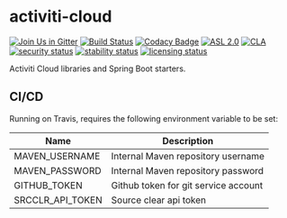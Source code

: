 # activiti-cloud

[![Join Us in Gitter](https://badges.gitter.im/Activiti/Activiti7.svg)](https://gitter.im/Activiti/Activiti7?utm_source=badge&utm_medium=badge&utm_campaign=pr-badge&utm_content=badge)
[![Build Status](https://travis-ci.com/Activiti/activiti-cloud.svg?branch=develop)](https://travis-ci.com/Activiti/activiti-cloud)
[![Codacy Badge](https://api.codacy.com/project/badge/Grade/05862b3db7344b24b4509d266df77c3a)](https://www.codacy.com/gh/Activiti/activiti-cloud?utm_source=github.com&amp;utm_medium=referral&amp;utm_content=Activiti/activiti-cloud&amp;utm_campaign=Badge_Grade)
[![ASL 2.0](https://img.shields.io/hexpm/l/plug.svg)](https://github.com/Activiti/activiti-cloud/blob/master/LICENSE.txt)
[![CLA](https://cla-assistant.io/readme/badge/Activiti/activiti-cloud)](https://cla-assistant.io/Activiti/activiti-cloud)
[![security status](https://www.meterian.io/badge/gh/Activiti/activiti-cloud/security)](https://www.meterian.io/report/gh/Activiti/activiti-cloud)
[![stability status](https://www.meterian.io/badge/gh/Activiti/activiti-cloud/stability)](https://www.meterian.io/report/gh/Activiti/activiti-cloud)
[![licensing status](https://www.meterian.io/badge/gh/Activiti/activiti-cloud/licensing)](https://www.meterian.io/report/gh/Activiti/activiti-cloud)

Activiti Cloud libraries and Spring Boot starters.

## CI/CD

Running on Travis, requires the following environment variable to be set:

| Name | Description |
|------|-------------|
| MAVEN_USERNAME | Internal Maven repository username |
| MAVEN_PASSWORD | Internal Maven repository password |
| GITHUB_TOKEN | Github token for git service account |
| SRCCLR_API_TOKEN | Source clear api token |


